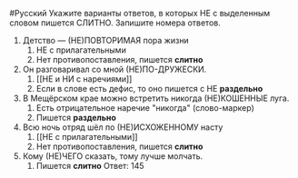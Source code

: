 #Русский 
Укажите варианты ответов, в которых НЕ с выделенным словом пишется СЛИТНО. Запишите номера ответов.
1. Детство — (НЕ)ПОВТОРИМАЯ пора жизни
	1. НЕ с прилагательными
	2. Нет противопоставления, пишется **слитно**
2. Он разговаривал со мной (НЕ)ПО-ДРУЖЕСКИ.
	1. [[НЕ и НИ с наречиями]] 
	2. Если в слове есть дефис, то оно пишется с НЕ **раздельно**
3. В Мещёрском крае можно встретить никогда (НЕ)КОШЕННЫЕ луга.
	1. Есть отрицательное наречие "никогда" (слово-маркер)
	2. Пишется **раздельно**
4. Всю ночь отряд шёл по (НЕ)ИСХОЖЕННОМУ насту
	1. [[НЕ с прилагательными]]
	2. Нет противопоставления, пишется **слитно**
5. Кому (НЕ)ЧЕГО сказать, тому лучше молчать.
	1. Пишется **слитно**
Ответ: 145